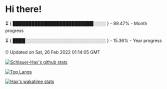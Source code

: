# Hi there!

⏳ { ██████████████████████████░░░░ } - 89.47% - Month progress

⏳ { ████░░░░░░░░░░░░░░░░░░░░░░░░░░ } - 15.36% - Year progress

⏰ Updated on Sat, 26 Feb 2022 01:14:05 GMT


[![Schlauer-Hax's github stats](https://github-readme-stats.vercel.app/api?username=Schlauer-Hax&show_icons=true&theme=dark&count_private=true)](https://github.com/Schlauer-Hax)


[![Top Langs](https://github-readme-stats.vercel.app/api/top-langs/?username=Schlauer-Hax&layout=compact&theme=dark)](https://github.com/Schlauer-Hax?tab=repositories)


[![Hax's wakatime stats](https://github-readme-stats.vercel.app/api/wakatime?username=Hax&theme=dark)](https://wakatime.com/@Hax)

